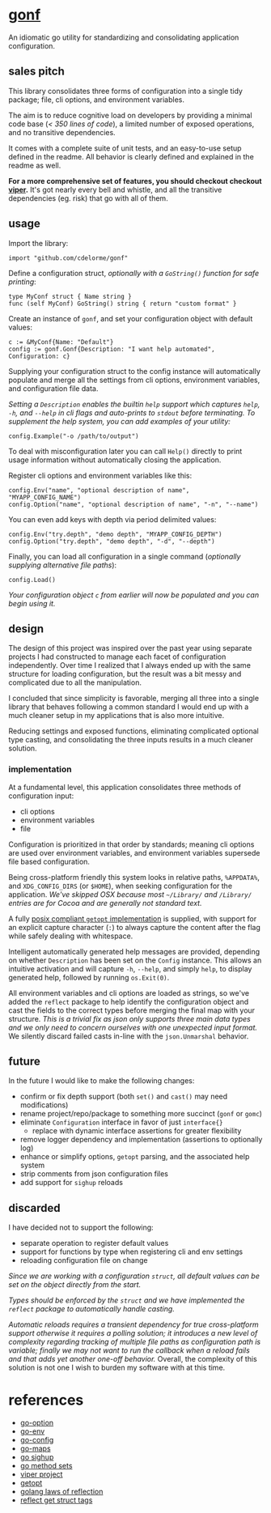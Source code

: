 
# [gonf](https://github.com/cdelorme/gonf#)

An idiomatic go utility for standardizing and consolidating application configuration.


## sales pitch

This library consolidates three forms of configuration into a single tidy package; file, cli options, and environment variables.

The aim is to reduce cognitive load on developers by providing a minimal code base (_< 350 lines of code_), a limited number of exposed operations, and no transitive dependencies.

It comes with a complete suite of unit tests, and an easy-to-use setup defined in the readme.  All behavior is clearly defined and explained in the readme as well.

**For a more comprehensive set of features, you should checkout checkout [viper](https://github.com/spf13/viper).**  It's got nearly every bell and whistle, and all the transitive dependencies (eg. risk) that go with all of them.


## usage

Import the library:

	import "github.com/cdelorme/gonf"

Define a configuration struct, _optionally with a `GoString()` function for safe printing_:

	type MyConf struct { Name string }
	func (self MyConf) GoString() string { return "custom format" }

Create an instance of `gonf`, and set your configuration object with default values:

	c := &MyConf{Name: "Default"}
	config := gonf.Gonf{Description: "I want help automated", Configuration: c}

Supplying your configuration struct to the config instance will automatically populate and merge all the settings from cli options, environment variables, and configuration file data.

_Setting a `Description` enables the builtin `help` support which captures `help`, `-h`, and `--help` in cli flags and auto-prints to `stdout` before terminating._  _To supplement the help system, you can add examples of your utility:_

	config.Example("-o /path/to/output")

To deal with misconfiguration later you can call `Help()` directly to print usage information without automatically closing the application.

Register cli options and environment variables like this:

	config.Env("name", "optional description of name", "MYAPP_CONFIG_NAME")
	config.Option("name", "optional description of name", "-n", "--name")

You can even add keys with depth via period delimited values:

	config.Env("try.depth", "demo depth", "MYAPP_CONFIG_DEPTH")
	config.Option("try.depth", "demo depth", "-d", "--depth")

Finally, you can load all configuration in a single command (_optionally supplying alternative file paths_):

	config.Load()

_Your configuration object `c` from earlier will now be populated and you can begin using it._


## design

The design of this project was inspired over the past year using separate projects I had constructed to manage each facet of configuration independently.  Over time I realized that I always ended up with the same structure for loading configuration, but the result was a bit messy and complicated due to all the manipulation.

I concluded that since simplicity is favorable, merging all three into a single library that behaves following a common standard I would end up with a much cleaner setup in my applications that is also more intuitive.

Reducing settings and exposed functions, eliminating complicated optional type casting, and consolidating the three inputs results in a much cleaner solution.


### implementation

At a fundamental level, this application consolidates three methods of configuration input:

- cli options
- environment variables
- file

Configuration is prioritized in that order by standards; meaning cli options are used over environment variables, and environment variables supersede file based configuration.

Being cross-platform friendly this system looks in relative paths, `%APPDATA%`, and `XDG_CONFIG_DIRS` (or `$HOME`), when seeking configuration for the application.  _We've skipped OSX because most `~/Library/` and `/Library/` entries are for Cocoa and are generally not standard text._

A fully [posix compliant `getopt` implementation](https://en.wikipedia.org/wiki/Getopt) is supplied, with support for an explicit capture character (`:`) to always capture the content after the flag while safely dealing with whitespace.

Intelligent automatically generated help messages are provided, depending on whether `Description` has been set on the `Config` instance.  This allows an intuitive activation and will capture `-h`, `--help`, and simply `help`, to display generated help, followed by running `os.Exit(0)`.

All environment variables and cli options are loaded as strings, so we've added the `reflect` package to help identify the configuration object and cast the fields to the correct types before merging the final map with your structure.  _This is a trivial fix as json only supports three main data types and we only need to concern ourselves with one unexpected input format._  We silently discard failed casts in-line with the `json.Unmarshal` behavior.


## future

In the future I would like to make the following changes:

- confirm or fix depth support (both `set()` and `cast()` may need modifications)
- rename project/repo/package to something more succinct (`gonf` or `gomc`)
- eliminate `Configuration` interface in favor of just `interface{}`
	- replace with dynamic interface assertions for greater flexibility
- remove logger dependency and implementation (assertions to optionally log)
- enhance or simplify options, `getopt` parsing, and the associated help system
- strip comments from json configuration files
- add support for `sighup` reloads


## discarded

I have decided not to support the following:

- separate operation to register default values
- support for functions by type when registering cli and env settings
- reloading configuration file on change

_Since we are working with a configuration `struct`, all default values can be set on the object directly from the start._

_Types should be enforced by the `struct` and we have implemented the `reflect` package to automatically handle casting._

_Automatic reloads requires a transient dependency for true cross-platform support otherwise it requires a polling solution; it introduces a new level of complexity regarding tracking of multiple file paths as configuration path is variable; finally we may not want to run the callback when a reload fails and that adds yet another one-off behavior._  Overall, the complexity of this solution is not one I wish to burden my software with at this time.


# references

- [go-option](https://github.com/cdelorme/go-option)
- [go-env](https://github.com/cdelorme/go-env)
- [go-config](https://github.com/cdelorme/go-config)
- [go-maps](https://github.com/cdelorme/go-maps)
- [go sighup](https://gist.github.com/andelf/5889946)
- [go method sets](https://golang.org/ref/spec#Method_sets)
- [viper project](https://github.com/spf13/viper)
- [getopt](https://en.wikipedia.org/wiki/Getopt)
- [golang laws of reflection](http://blog.golang.org/laws-of-reflection)
- [reflect get struct tags](https://golang.org/pkg/reflect/#StructTag.Get)
